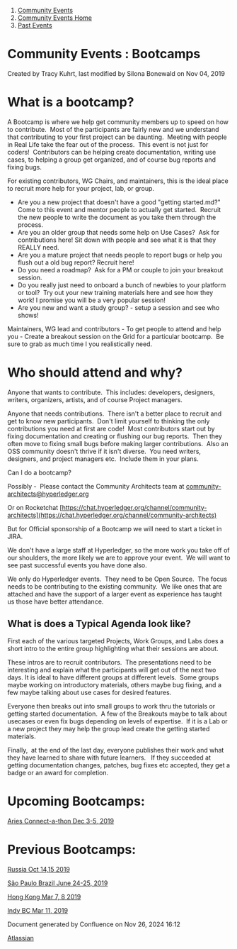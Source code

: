 1. [Community Events](index.html)
2. [Community Events Home](Community-Events-Home_21790731.html)
3. [Past Events](Past-Events_21791107.html)

# Community Events : Bootcamps

Created by Tracy Kuhrt, last modified by Silona Bonewald on Nov 04, 2019

# What is a bootcamp?

A Bootcamp is where we help get community members up to speed on how to contribute.  Most of the participants are fairly new and we understand that contributing to your first project can be daunting.  Meeting with people in Real Life take the fear out of the process.  This event is not just for coders!  Contributors can be helping create documentation, writing use cases, to helping a group get organized, and of course bug reports and fixing bugs.

For existing contributors, WG Chairs, and maintainers, this is the ideal place to recruit more help for your project, lab, or group. 

- Are you a new project that doesn't have a good "getting started.md?"  Come to this event and mentor people to actually get started.  Recruit the new people to write the document as you take them through the process.
- Are you an older group that needs some help on Use Cases?  Ask for contributions here! Sit down with people and see what it is that they REALLY need.
- Are you a mature project that needs people to report bugs or help you flush out a old bug report? Recruit here!
- Do you need a roadmap?  Ask for a PM or couple to join your breakout session.
- Do you really just need to onboard a bunch of newbies to your platform or tool?  Try out your new training materials here and see how they work! I promise you will be a very popular session!
- Are you new and want a study group? - setup a session and see who shows!

Maintainers, WG lead and contributors - To get people to attend and help you - Create a breakout session on the Grid for a particular bootcamp.  Be sure to grab as much time I you realistically need.

# Who should attend and why?

Anyone that wants to contribute.  This includes: developers, designers, writers, organizers, artists, and of course Project managers.

Anyone that needs contributions.  There isn't a better place to recruit and get to know new participants.  Don't limit yourself to thinking the only contributions you need at first are code!  Most contributors start out by fixing documentation and creating or flushing our bug reports.  Then they often move to fixing small bugs before making larger contributions.  Also an OSS community doesn't thrive if it isn't diverse.  You need writers, designers, and project managers etc.  Include them in your plans.

Can I do a bootcamp?

Possibly -  Please contact the Community Architects team at [community-architects@hyperledger.org](mailto:community-architects@hyperledger.org)

Or on Rocketchat [https://chat.hyperledger.org/channel/community-architects](https://chat.hyperledger.org/channel/community-architects)

But for Official sponsorship of a Bootcamp we will need to start a ticket in JIRA. 

We don't have a large staff at Hyperledger, so the more work you take off of our shoulders, the more likely we are to approve your event.  We will want to see past successful events you have done also.

We only do Hyperledger events.  They need to be Open Source.  The focus needs to be contributing to the existing community.  We like ones that are attached and have the support of a larger event as experience has taught us those have better attendance.

## What is does a Typical Agenda look like?

First each of the various targeted Projects, Work Groups, and Labs does a short intro to the entire group highlighting what their sessions are about.

These intros are to recruit contributors.  The presentations need to be interesting and explain what the participants will get out of the next two days. It is ideal to have different groups at different levels.  Some groups maybe working on introductory materials, others maybe bug fixing, and a few maybe talking about use cases for desired features. 

Everyone then breaks out into small groups to work thru the tutorials or getting started documentation.  A few of the Breakouts maybe to talk about usecases or even fix bugs depending on levels of expertise.  If it is a Lab or a new project they may help the group lead create the getting started materials.

Finally,  at the end of the last day, everyone publishes their work and what they have learned to share with future learners.   If they succeeded at getting documentation changes, patches, bug fixes etc accepted, they get a badge or an award for completion.

# Upcoming Bootcamps:

[Aries Connect-a-thon Dec 3-5, 2019](https://lf-hyperledger.atlassian.net/wiki/display/AriesConnect/Aries+Connect-a-thon)

# Previous Bootcamps:

[Russia Oct 14,15 2019](https://lf-hyperledger.atlassian.net/wiki/display/RU/BootCamp+Russia)

[São Paulo Brazil June 24-25, 2019](https://lf-hyperledger.atlassian.net/wiki/display/BSP/)

[Hong Kong Mar 7, 8 2019](https://lf-hyperledger.atlassian.net/wiki/display/BOOTHK/BootCamp+-+Hong+Kong)

[Indy BC Mar 11, 2019](https://lf-hyperledger.atlassian.net/wiki/display/BOOTBC/BootCampBC+-+Hyperledger+Indy+and+the+Verifiable+Organizations+Network)

Document generated by Confluence on Nov 26, 2024 16:12

[Atlassian](http://www.atlassian.com/)
